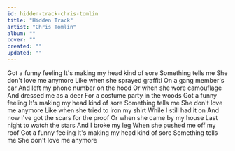 ```yaml
---
id: hidden-track-chris-tomlin
title: "Hidden Track"
artist: "Chris Tomlin"
album: ""
cover: ""
created: ""
updated: ""
---
```


Got a funny feeling
It's making my head kind of sore
Something tells me
She don't love me anymore
Like when she sprayed graffiti
On a gang member's car
And left my phone number on the hood
Or when she wore camouflage
And dressed me as a deer
For a costume party in the woods
Got a funny feeling
It's making my head kind of sore
Something tells me
She don't love me anymore
Like when she tried to iron my shirt
While I still had it on
And now I've got the scars for the proof
Or when she came by my house
Last night to watch the stars
And I broke my leg
When she pushed me off my roof
Got a funny feeling
It's making my head kind of sore
Something tells me
She don't love me anymore